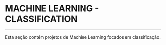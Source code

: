 # MACHINE LEARNING - CLASSIFICATION
***
Esta seção contém projetos de Machine Learning focados em classificação.
